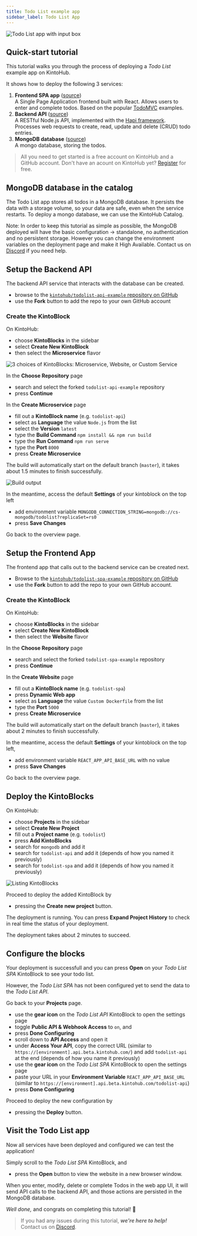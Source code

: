 ```yaml
---
title: Todo List example app
sidebar_label: Todo List App
---
```


![Todo List app with input box](assets/examples/todo-list/todos.png)

## Quick-start tutorial

This tutorial walks you through the process of deploying a _Todo List_ example app on KintoHub.

It shows how to deploy the following 3 services:

 1. __Frontend SPA app__ ([source](https://github.com/kintohub/todolist-spa-example))  
    A Single Page Application frontend built with React. Allows users to enter and complete todos. Based on the popular [TodoMVC](http://todomvc.com) examples.
 2. __Backend API__ ([source](https://github.com/kintohub/todolist-api-example))  
    A RESTful Node.js API, implemented with the [Hapi framework](https://hapijs.com). Processes web requests to create, read, update and delete (CRUD) todo entries.
 3. __MongoDB database__ ([source](https://github.com/kintohub/kinto-catalog/tree/master/mongodb))  
    A mongo database, storing the todos.

> All you need to get started is a free account on KintoHub and a GitHub account. Don't have an acount on KintoHub yet? [Register](https://beta.kintohub.com/sign-up) for free.

## MongoDB database in the catalog

The Todo List app stores all todos in a MongoDB database. It persists the data with a storage volume, so your data are safe, even when the service restarts. To deploy a mongo database, we can use the KintoHub Catalog.

Note: In order to keep this tutorial as simple as possible, the MongoDB deployed will have the basic configuration -> standalone, no authentication and no persistent storage. However you can change the environment variables on the deployment page and make it High Available. Contact us on [Discord](https://discordapp.com/invite/QVgqWuw) if you need help.

## Setup the Backend API

The backend API service that interacts with the database can be created.

 - browse to the [`kintohub/todolist-api-example` repository on GitHub](https://github.com/kintohub/todolist-api-example)
 - use the __Fork__ button to add the repo to your own GitHub account

### Create the KintoBlock

On KintoHub:
 - choose __KintoBlocks__ in the sidebar
 - select __Create New KintoBlock__
 - then select the __Microservice__ flavor

![3 choices of KintoBlocks: Microservice, Website, or Custom Service](assets/examples/todo-list/kintoblock-select-flavor.png)

In the __Choose Repository__ page
 - search and select the forked `todolist-api-example` repository
 - press __Continue__
  
In the __Create Microservice__ page
 - fill out a __KintoBlock name__ (e.g. `todolist-api`)
 - select as __Language__ the value `Node.js` from the list
 - select the __Version__ `latest`
 - type the __Build Command__ `npm install && npm run build`
 - type the __Run Command__ `npm run serve`
 - type the __Port__ `8000`
 - press __Create Microservice__

The build will automatically start on the default branch (`master`), it takes about 1.5 minutes to finish successfully.

![Build output](assets/examples/todo-list/kintoblock-api-built.png)

In the meantime, access the default __Settings__ of your kintoblock on the top left
  - add environment variable `MONGODB_CONNECTION_STRING=mongodb://cs-mongodb/todolist?replicaSet=rs0`
  - press __Save Changes__

Go back to the overview page.

## Setup the Frontend App

The frontend app that calls out to the backend service can be created next.

 - Browse to the [`kintohub/todolist-spa-example` repository on GitHub](https://github.com/kintohub/todolist-spa-example)
 - use the __Fork__ button to add the repo to your own GitHub account.

### Create the KintoBlock

On KintoHub:
 - choose __KintoBlocks__ in the sidebar
 - select __Create New KintoBlock__
 - then select the __Website__ flavor

In the __Choose Repository__ page
 - search and select the forked `todolist-spa-example` repository
 - press __Continue__
  
In the __Create Website__ page
 - fill out a __KintoBlock name__ (e.g. `todolist-spa`)
 - press __Dynamic Web app__
 - select as __Language__ the value `Custom Dockerfile` from the list
 - type the __Port__ `5000`
 - press __Create Microservice__

The build will automatically start on the default branch (`master`), it takes about 2 minutes to finish successfully.

In the meantime, access the default __Settings__ of your kintoblock on the top left,
  - add environment variable `REACT_APP_API_BASE_URL` with no value
  - press __Save Changes__

Go back to the overview page.

## Deploy the KintoBlocks

On KintoHub:
 - choose __Projects__ in the sidebar
 - select __Create New Project__
 - fill out a __Project name__ (e.g. `todolist`)
 - press __Add KintoBlocks__
 - search for `mongodb` and add it
 - search for `todolist-api` and add it (depends of how you named it previously)
 - search for `todolist-spa` and add it (depends of how you named it previously)

![Listing KintoBlocks](assets/examples/todo-list/deployment-kintoblocks.png)

Proceed to deploy the added KintoBlock by
 - pressing the __Create new project__ button.

The deployment is running.
You can press __Expand Project History__ to check in real time the status of your deployment.

The deployment takes about 2 minutes to succeed.

## Configure the blocks

Your deployment is successfull and you can press __Open__ on your _Todo List SPA_ KintoBlock to see your todo list.

However, the _Todo List SPA_ has not been configured yet to send the data to the _Todo List API_.

Go back to your __Projects__ page.
 - use the __gear icon__ on the _Todo List API_ KintoBlock to open the settings page
 - toggle __Public API & Webhook Access__ to `on`, and
 - press __Done Configuring__
 - scroll down to __API Access__ and open it
 - under __Access Your API__, copy the correct URL (similar to `https://[environment].api.beta.kintohub.com/`) and add `todolist-api` at the end (depends of how you name it previously)
 - use the __gear icon__ on the _Todo List SPA_ KintoBlock to open the settings page
 - paste your URL in your __Environment Variable__ `REACT_APP_API_BASE_URL` (similar to `https://[environment].api.beta.kintohub.com/todolist-api`)
 - press __Done Configuring__

Proceed to deploy the new configuration by
 - pressing the __Deploy__ button.

## Visit the Todo List app

Now all services have been deployed and configured we can test the application!

Simply scroll to the _Todo List SPA_ KintoBlock, and
 - press the __Open__ button to view the website in a new browser window.

When you enter, modify, delete or complete Todos in the web app UI, it will send API calls to the backend API, and those actions are persisted in the MongoDB database.

_Well done,_ and congrats on completing this tutorial! 🎉

> If you had any issues during this tutorial, *__we're here to help!__*  
Contact us on [Discord](https://discordapp.com/invite/QVgqWuw).